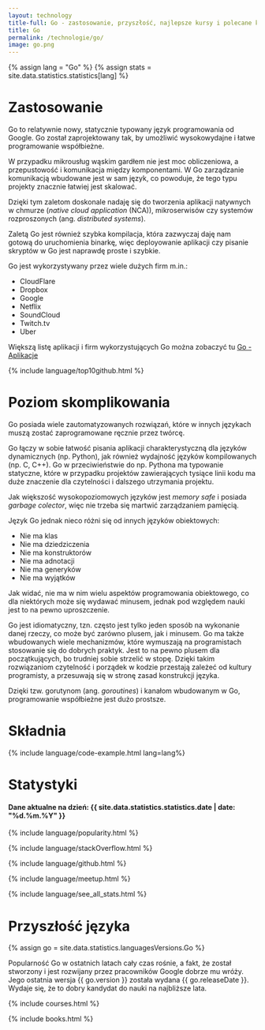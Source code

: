 ```yaml
---
layout: technology
title-full: Go - zastosowanie, przyszłość, najlepsze kursy i polecane książki
title: Go
permalink: /technologie/go/
image: go.png
---
```


{% assign lang = "Go" %}
{% assign stats = site.data.statistics.statistics[lang] %}

# Zastosowanie

Go to relatywnie nowy, statycznie typowany język programowania od Google. Go został zaprojektowany tak, by umożliwić wysokowydajne i łatwe programowanie współbieżne.

W przypadku mikrousług wąskim gardłem nie jest moc obliczeniowa, a przepustowość i komunikacja między komponentami. W Go zarządzanie komunikacją wbudowane jest w sam język, co powoduje, że tego typu projekty znacznie łatwiej jest skalować.

Dzięki tym zaletom doskonale nadaję się do tworzenia aplikacji natywnych w chmurze (*native cloud application* (NCA)), mikroserwisów czy systemów rozproszonych (ang. *distributed systems*).

Zaletą Go jest również szybka kompilacja, która zazwyczaj daję nam gotową do uruchomienia binarkę, więc deployowanie aplikacji czy pisanie skryptów w Go jest naprawdę proste i szybkie.

Go jest wykorzystywany przez wiele dużych firm m.in.:
- CloudFlare
- Dropbox
- Google
- Netflix
- SoundCloud
- Twitch.tv
- Uber

Większą listę aplikacji i firm wykorzystujących Go można zobaczyć tu [Go - Aplikacje](https://en.wikipedia.org/wiki/Go_(programming_language)#Applications)

{% include language/top10github.html %}

# Poziom skomplikowania

Go posiada wiele zautomatyzowanych rozwiązań, które w innych językach muszą zostać zaprogramowane ręcznie przez twórcę.

Go łączy w sobie łatwość pisania aplikacji charakterystyczną dla języków dynamicznych (np. Python), jak również wydajność języków kompilowanych (np. C, C++).
Go w przeciwieństwie do np. Pythona ma typowanie statyczne, które w przypadku projektów zawierających tysiące linii kodu ma duże znaczenie dla czytelności i dalszego utrzymania projektu.

Jak większość wysokopoziomowych języków jest *memory safe* i posiada *garbage colector*, więc nie trzeba się martwić zarządzaniem pamięcią.

Język Go jednak nieco różni się od innych języków obiektowych:
- Nie ma klas
- Nie ma dziedziczenia
- Nie ma konstruktorów
- Nie ma adnotacji
- Nie ma generyków
- Nie ma wyjątków

Jak widać, nie ma w nim wielu aspektów programowania obiektowego, co dla niektórych może się wydawać minusem, jednak pod względem nauki jest to na pewno uproszczenie.

Go jest idiomatyczny, tzn. często jest tylko jeden sposób na wykonanie danej rzeczy, co może być zarówno plusem, jak i minusem. Go ma także wbudowanych wiele mechanizmów, które wymuszają na programistach stosowanie się do dobrych praktyk. Jest to na pewno plusem dla początkujących, bo trudniej sobie strzelić w stopę. Dzięki takim rozwiązaniom czytelność i porządek w kodzie przestają zależeć od kultury programisty, a przesuwają się w stronę zasad konstrukcji języka.

Dzięki tzw. gorutynom (ang. *goroutines*) i kanałom wbudowanym w Go, programowanie współbieżne jest dużo prostsze.

# Składnia

{% include language/code-example.html lang=lang%}

# Statystyki

<h4>Dane aktualne na dzień: {{ site.data.statistics.statistics.date | date: "%d.%m.%Y"  }}</h4>

{% include language/popularity.html %}

{% include language/stackOverflow.html %}

{% include language/github.html %}

{% include language/meetup.html %}

{% include language/see_all_stats.html %}

# Przyszłość języka

{% assign go = site.data.statistics.languagesVersions.Go %}

Popularność Go w ostatnich latach cały czas rośnie, a fakt, że został stworzony i jest rozwijany przez pracowników Google dobrze mu wróży.
Jego ostatnia wersja {{ go.version }} została wydana {{ go.releaseDate }}. Wydaje się, że to dobry kandydat do nauki na najbliższe lata.

{% include courses.html %}

{% include books.html %}




